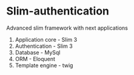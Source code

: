 # Slim-authentication 

Advanced slim framework with next applications
1.  Application core - Slim 3
2.  Authentication - Slim 3
2.  Database - MySql
3.  ORM - Eloquent
4.  Template engine - twig

